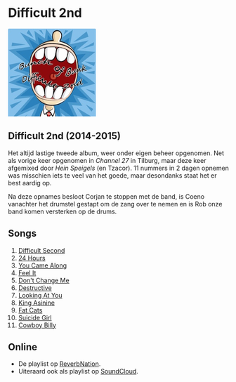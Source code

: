 # Difficult 2nd

![Difficult 2nd](albums/difficult2nd/difficult2nd.jpg#albumcover)

## Difficult 2nd (2014-2015)

Het altijd lastige tweede album, weer onder eigen beheer opgenomen.
Net als vorige keer opgenomen in _Channel 27_ in Tilburg, maar deze keer afgemixed door _Hein Speigels_ (en Tzacor).
11 nummers in 2 dagen opnemen was misschien iets te veel van het goede, maar desondanks staat het er best aardig op.

Na deze opnames besloot Corjan te stoppen met de band, is Coeno vanachter het drumstel gestapt om de zang over te nemen en is Rob onze band komen versterken op de drums.

## Songs

1. [Difficult Second](albums/difficult2nd/difficultsecond.mp3)
2. [24 Hours](albums/difficult2nd/24hours.mp3)
3. [You Came Along](albums/difficult2nd/youcamealong.mp3)
4. [Feel It](albums/difficult2nd/feelit.mp3)
5. [Don't Change Me](albums/difficult2nd/dontchangeme.mp3)
6. [Destructive](albums/difficult2nd/destructive.mp3)
7. [Looking At You](albums/difficult2nd/lookingatyou.mp3)
8. [King Asinine](albums/difficult2nd/kingasinine.mp3)
9. [Fat Cats](albums/difficult2nd/fatcats.mp3)
10. [Suicide Girl](albums/difficult2nd/suicidegirl.mp3)
11. [Cowboy Billy](albums/difficult2nd/cowboybilly.mp3)

## Online

* De playlist op [ReverbNation](http://www.reverbnation.com/playlist/view_playlist/3542069?page_object=artist_795369).
* Uiteraard ook als playlist op [SoundCloud](https://soundcloud.com/bunch-of-bunk/sets/difficult-2nd).
